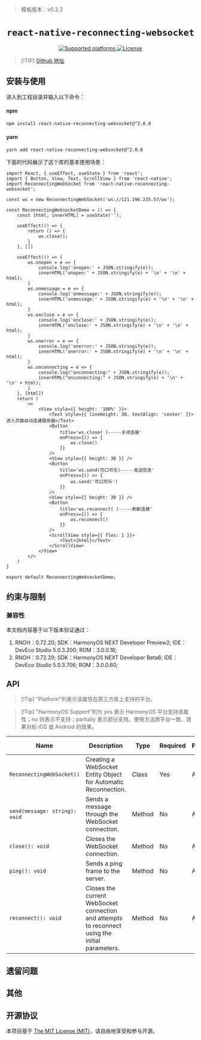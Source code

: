 > 模板版本：v0.2.2

<p align="center">
  <h1 align="center"> <code>react-native-reconnecting-websocket</code> </h1>
</p>
<p align="center">
    <a href="https://github.com/React-Sextant/react-native-reconnecting-websocket">
        <img src="https://img.shields.io/badge/platforms-android%20|%20ios%20|%20harmony%20-lightgrey.svg" alt="Supported platforms" />
    </a>
    <a href="https://mitlicense.org/">
        <img src="https://img.shields.io/badge/license-MIT-green.svg" alt="License" />
    </a>
</p>





> [!TIP] [Github 地址](https://github.com/React-Sextant/react-native-reconnecting-websocket)

## 安装与使用

进入到工程目录并输入以下命令：

<!-- tabs:start -->

#### **npm**

```bash
npm install react-native-reconnecting-websocket@^2.0.0
```

#### **yarn**

```bash
yarn add react-native-reconnecting-websocket@^2.0.0
```

<!-- tabs:end -->

下面的代码展示了这个库的基本使用场景：

```tsx
import React, { useEffect, useState } from 'react';
import { Button, View, Text, ScrollView } from 'react-native';
import ReconnectingWebSocket from 'react-native-reconnecting-websocket';

const ws = new ReconnectingWebSocket('ws://121.196.235.57/ws');

const ReconnectingWebsocketDemo = () => {
    const [html, innerHTML] = useState('');

    useEffect(() => {
        return () => {
            ws.close();
        }
    }, [])

    useEffect(() => {
        ws.onopen = e => {
            console.log('onopen:' + JSON.stringify(e));
            innerHTML('onopen:' + JSON.stringify(e) + '\n' + '\n' + html);
        }
        ws.onmessage = e => {
            console.log('onmessage:' + JSON.stringify(e));
            innerHTML('onmessage:' + JSON.stringify(e) + '\n' + '\n' + html);
        }
        ws.onclose = e => {
            console.log('onclose:' + JSON.stringify(e));
            innerHTML('onclose:' + JSON.stringify(e) + '\n' + '\n' + html);
        }
        ws.onerror = e => {
            console.log('onerror:' + JSON.stringify(e));
            innerHTML('onerror:' + JSON.stringify(e) + '\n' + '\n' + html);
        }
        ws.onconnecting = e => {
            console.log("onconnecting:" + JSON.stringify(e));
            innerHTML("onconnecting:" + JSON.stringify(e) + '\n' + '\n' + html);
        }
    }, [html])
    return (
        <>
            <View style={{ height: '100%' }}>
                <Text style={{ lineHeight: 30, textAlign: 'center' }}>进入页面自动连通服务器</Text>
                <Button
                    title='ws.close( )-----关闭连接'
                    onPress={() => {
                        ws.close()
                    }}
                />
                <View style={{ height: 30 }} />
                <Button
                    title='ws.send(可口可乐)-----发送信息'
                    onPress={() => {
                        ws.send('可口可乐')
                    }}
                />
                <View style={{ height: 30 }} />
                <Button
                    title='ws.reconnect( )-----刷新连接'
                    onPress={() => {
                        ws.reconnect()
                    }}
                />
                <ScrollView style={{ flex: 1 }}>
                    <Text>{html}</Text>
                </ScrollView>
            </View>
        </>
    )
}

export default ReconnectingWebsocketDemo;
```

## 约束与限制

### 兼容性

本文档内容基于以下版本验证通过：

1. RNOH：0.72.20; SDK：HarmonyOS NEXT Developer Preview2; IDE：DevEco Studio 5.0.3.200; ROM：3.0.0.18;
2. RNOH：0.72.29; SDK：HarmonyOS NEXT Developer Beta6; IDE：DevEco Studio 5.0.3.706; ROM：3.0.0.60;

## API

> [!Tip] "Platform"列表示该属性在原三方库上支持的平台。

> [!Tip] "HarmonyOS Support"列为 yes 表示 HarmonyOS 平台支持该属性；no 则表示不支持；partially 表示部分支持。使用方法跨平台一致，效果对标 iOS 或 Android 的效果。

| Name                          | Description                                                  | Type   | Required | Platform | HarmonyOS Support |
| ----------------------------- | ------------------------------------------------------------ | ------ | -------- | -------- | ----------------- |
| `ReconnectingWebSocket()`     | Creating a WebSocket Entity Object for Automatic Reconnection. | Class  | Yes      | All      | Yes               |
| `send(message: string): void` | Sends a message through the WebSocket connection.            | Method | No       | All      | Yes               |
| `close(): void`               | Closes the WebSocket connection.                             | Method | No       | All      | Yes               |
| `ping(): void`                | Sends a ping frame to the server.                            | Method | No       | All      | Yes               |
| `reconnect(): void`           | Closes the current WebSocket connection and attempts to reconnect using the initial parameters. | Method | No       | All      | Yes               |

## 遗留问题
## 其他
## 开源协议

本项目基于 [The MIT License (MIT)](https://mitlicense.org/)，请自由地享受和参与开源。